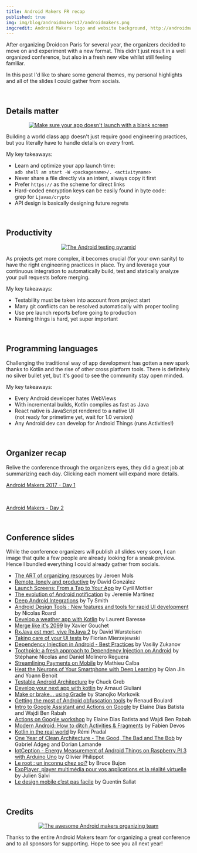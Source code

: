 ```yaml
---
title: Android Makers FR recap
published: true
img: img/blog/androidmakers17/androidmakers.png
imgcredit: Android Makers logo and website background, http://androidmakers.fr/, merged together
---
```

After organizing Droidcon Paris for several year, the organizers decided to move on and experiment with a new format. This didn't just result in a well organized conference, but also in a fresh new vibe whilst still feeling familiar.

In this post I'd like to share some general themes, my personal highlights and all of the slides I could gather from socials.

<br>

## Details matter
<center><a href="{{ site.blogbaseurl }}img/blog/androidmakers17/launchscreen.png"><img src="{{ site.blogbaseurl }}img/blog/androidmakers17/launchscreen.png" alt="Make sure your app doesn't launch with a blank screen"></a></center>

Building a world class app doesn't just require good engineering practices, but you literally have to handle details on every front.

My key takeaways:

- Learn and optimize your app launch time:</br>`adb shell am start -W <packagename>/. <activityname>`
- Never share a file directly via an intent, always copy it first
- Prefer `https://` as the scheme for direct links
- Hard-coded encryption keys can be easily found in byte code:</br> grep for `Ljavax/crypto`
- API design is basically designing future regrets

<br>

## Productivity
<center><a href="{{ site.blogbaseurl }}img/blog/androidmakers17/testingpyramid.png"><img src="{{ site.blogbaseurl }}img/blog/androidmakers17/testingpyramid.png" alt="The Android testing pyramid"></a></center>

As projects get more complex, it becomes crucial (for your own sanity) to have the right engineering practices in place. Try and leverage your continuous integration to automatically build, test and statically analyze your pull requests before merging.

My key takeaways:

- Testability must be taken into account from project start
- Many git conflicts can be resolved automatically with proper tooling
- Use pre launch reports before going to production
- Naming things is hard, yet super important

</br>

## Programming languages
Challenging the traditional way of app development has gotten a new spark thanks to Kotlin and the rise of other cross platform tools. There is definitely no silver bullet yet, but it's good to see the community stay open minded.

My key takeaways:

- Every Android developer hates WebViews
- With incremental builds, Kotlin compiles as fast as Java
- React native is JavaScript rendered to a native UI</br>(not ready for primetime yet, wait for 1.0 version)
- Any Android dev can develop for Android Things (runs Activities!)

</br>

## Organizer recap
Relive the conference through the organizers eyes, they did a great job at summarizing each day. Clicking each moment will expand more details.

<a class="twitter-moment" href="https://twitter.com/i/moments/851372466341629952?limit=3">Android Makers 2017 - Day 1</a> <script async src="//platform.twitter.com/widgets.js" charset="utf-8"></script>

</br>

<a class="twitter-moment" href="https://twitter.com/i/moments/851650664644194304?limit=3">Android Makers - Day 2</a> <script async src="//platform.twitter.com/widgets.js" charset="utf-8"></script>

</br>

## Conference slides
While the conference organizers will publish all slides very soon, I can image that quite a few people are already looking for a sneak preview. Hence I bundled everything I could already gather from socials.

- [The ART of organizing resources](https://speakerdeck.com/jeroenmols/the-art-of-organizing-resources) by Jeroen Mols
- [Remote, lonely and productive](https://speakerdeck.com/malmstein/remote-and-lonely) by David González
- [Launch Screens: From a Tap to Your App](https://speakerdeck.com/cyrilmottier/launch-screens-from-a-tap-to-your-app) by Cyril Mottier
- [The evolution of Android notification](https://speakerdeck.com/jeremiemartinez/the-evolution-of-android-notification) by Jeremie Martinez
- [Deep Android Integrations](https://speakerdeck.com/tysmith/deep-android-integrations) by Ty Smith
- [Android Design Tools : New features and tools for rapid UI development](https://speakerdeck.com/camaelon/android-design-tools-new-features-and-tools-for-rapid-ui-development) by Nicolas Roard
- [Develop a weather app with Kotlin](https://speakerdeck.com/baresse/develop-a-weather-app-with-kotlin-androidmakers-17) by Laurent Baresse
- [Merge like it's 2099](https://speakerdeck.com/xgouchet/merge-like-its-2099-androidmakers-2017) by Xavier Gouchet
- [RxJava est mort, vive RxJava 2](https://speakerdeck.com/dwursteisen/rxjava-est-mort-vive-rxjava-2) by David Wursteisen
- [Taking care of your UI tests](https://speakerdeck.com/florianmski/taking-care-of-your-ui-tests) by Florian Mierzejewski
- [Dependency Injection in Android - Best Practices](https://www.slideshare.net/VasiliyZukanov/dependency-injection-in-android-74836565?trk=v-feed) by Vasiliy Zukanov
- [Toothpick: a fresh approach to Dependency Injection on Android](https://speakerdeck.com/stephanenicolas/toothpick-a-fresh-approach-to-dependency-injection-di-on-android) by Stéphane Nicolas and Daniel Molinero Reguera
- [Streamlining Payments on Mobile](https://speakerdeck.com/mathieu_calba/streamlining-payments-on-mobile) by Mathieu Calba
- [Heat the Neurons of Your Smartphone with Deep Learning](https://speakerdeck.com/jinqian/heat-the-neurons-of-your-smartphone-with-deep-learning) by Qian Jin and Yoann Benoit
- [Testable Android Architecture](https://speakerdeck.com/ecgreb/testable-android-architecture-android-makers-france) by Chuck Greb
- [Develop your next app with kotlin](https://www.slideshare.net/arnaudgiuliani) by Arnaud Giuliani
- [Make or brake… using Gradle](https://speakerdeck.com/smarkovik/make-or-break) by Stanojko Markovik
- [Getting the most of Android obfuscation tools](https://speakerdeck.com/renaudboulard/getting-the-most-of-android-obfuscation-tools) by Renaud Boulard
- [Intro to Google Assistant and Actions on Google](https://speakerdeck.com/elainedb/intro-to-google-assistant-and-actions-on-google) by Elaine Dias Batista and Wajdi Ben Rabah
- [Actions on Google workshop](https://speakerdeck.com/elainedb/actions-on-google-workshop) by Elaine Dias Batista and Wajdi Ben Rabah
- [Modern Android: How to ditch Activities & Fragments](https://docs.google.com/presentation/d/1Ehc6B78kWnX23W1SZvUtpP42LMsSJwdEvD0WIkgACmk/edit#slide=id.p) by Fabien Devos
- [Kotlin in the real world](https://speakerdeck.com/rpradal/kotlin-in-the-real-world) by Rémi Pradal
- [One Year of Clean Architecture - The Good, The Bad and The Bob](https://www.slideshare.net/OCTOTechnology/one-year-of-clean-architecture-the-good-the-bad-and-the-bob) by Gabriel Adgeg and Dorian Lamande
- [IotCeption - Energy Measurement of Android Things on Raspberry PI 3 with Arduino Uno](https://www.slideshare.net/ophilippot/iotception-energy-measurement-of-android-things-on-raspberry-pi-3-with-arduino-uno) by Olivier Philippot
- [Le root : un inconnu chez soi?](https://speakerdeck.com/perfectslayer/le-root-un-inconnu-chez-soi) by Bruce Bujon
- [ExoPlayer, player multimédia pour vos applications et la réalité virtuelle](https://speakerdeck.com/oleur/exoplayer-player-multimedia-pour-les-applications-et-la-realite-virtuelle) by Julien Salvi
- [Le design mobile c’est pas facile](https://www.slideshare.net/aerilys/le-design-mobile-cest-pas-facile-74910698) by Quentin Sallat

<br>

## Credits
<center><a href="{{ site.blogbaseurl }}img/blog/androidmakers17/team.jpg"><img src="{{ site.blogbaseurl }}img/blog/androidmakers17/team.jpg" alt="The awesome Android makers organizing team"></a></center>

Thanks to the entire Android Makers team for organizing a great conference and to all sponsors for supporting. Hope to see you all next year!

